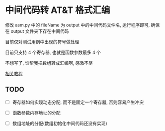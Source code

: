# 中间代码转 AT&T 格式汇编

修改 asm.py 中的 fileName 为 output 中的中间代码文件名, 运行程序即可, 确保在 output 文件夹下存在中间代码

目前仅对测试用例中出现的符号做处理

目前只支持 4 个寄存器, 也就是函数参数最多 4 个

不想写了, 谁帮我把数组转成汇编啊, 感激不尽

[相关教程](https://blog.codekissyoung.com/%E7%AC%AC%E9%9B%B6%E5%B1%82/64%E4%BD%8DCPU%E6%B1%87%E7%BC%96%E8%AF%AD%E8%A8%80)

## TODO

- [ ] 寄存器如何实现动态分配, 而不是固定一个寄存器, 否则容易产生冲突

- [ ] 函数参数内存地址的分配

- [ ] 数组地址的分配(数组初始化中间代码还没有实现)